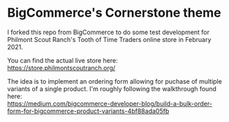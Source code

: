 # BigCommerce's Cornerstone theme

I forked this repo from BigCommerce to do some test development for Philmont Scout Ranch's Tooth of Time Traders online store in February 2021.

You can find the actual live store here:  
https://store.philmontscoutranch.org/

The idea is to implement an ordering form allowing for puchase of multiple variants of a single product. I'm roughly following the walkthrough found here:  
https://medium.com/bigcommerce-developer-blog/build-a-bulk-order-form-for-bigcommerce-product-variants-4bf88ada05fb

